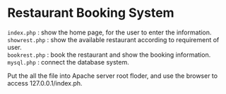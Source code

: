 Restaurant Booking System
===

`index.php` : show the home page, for the user to enter the information.  
`showrest.php` : show the available restaurant according to requirement of user.  
`bookrest.php` : book the restaurant and show the booking information.  
`mysql.php` : connect the database system.  

Put the all the file into Apache server root floder, and use the browser to access 127.0.0.1/index.ph.  